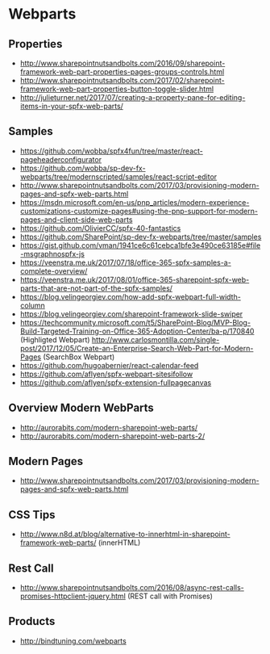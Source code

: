 # Webparts

## Properties

- http://www.sharepointnutsandbolts.com/2016/09/sharepoint-framework-web-part-properties-pages-groups-controls.html
- http://www.sharepointnutsandbolts.com/2017/02/sharepoint-framework-web-part-properties-button-toggle-slider.html
- http://julieturner.net/2017/07/creating-a-property-pane-for-editing-items-in-your-spfx-web-parts/

## Samples

- https://github.com/wobba/spfx4fun/tree/master/react-pageheaderconfigurator
- https://github.com/wobba/sp-dev-fx-webparts/tree/modernscripted/samples/react-script-editor
- http://www.sharepointnutsandbolts.com/2017/03/provisioning-modern-pages-and-spfx-web-parts.html
- https://msdn.microsoft.com/en-us/pnp_articles/modern-experience-customizations-customize-pages#using-the-pnp-support-for-modern-pages-and-client-side-web-parts
- https://github.com/OlivierCC/spfx-40-fantastics
- https://github.com/SharePoint/sp-dev-fx-webparts/tree/master/samples
- https://gist.github.com/vman/1941ce6c61cebca1bfe3e490ce63185e#file-msgraphnospfx-js
- https://veenstra.me.uk/2017/07/18/office-365-spfx-samples-a-complete-overview/
- https://veenstra.me.uk/2017/08/01/office-365-sharepoint-spfx-web-parts-that-are-not-part-of-the-spfx-samples/
- https://blog.velingeorgiev.com/how-add-spfx-webpart-full-width-column
- https://blog.velingeorgiev.com/sharepoint-framework-slide-swiper
- https://techcommunity.microsoft.com/t5/SharePoint-Blog/MVP-Blog-Build-Targeted-Training-on-Office-365-Adoption-Center/ba-p/170840 (Highligted Webpart)
http://www.carlosmontilla.com/single-post/2017/12/05/Create-an-Enterprise-Search-Web-Part-for-Modern-Pages (SearchBox Webpart)
- https://github.com/hugoabernier/react-calendar-feed
- https://github.com/aflyen/spfx-webpart-sitesifollow
- https://github.com/aflyen/spfx-extension-fullpagecanvas

## Overview Modern WebParts

- http://aurorabits.com/modern-sharepoint-web-parts/
- http://aurorabits.com/modern-sharepoint-web-parts-2/

## Modern Pages

- http://www.sharepointnutsandbolts.com/2017/03/provisioning-modern-pages-and-spfx-web-parts.html

## CSS Tips

- http://www.n8d.at/blog/alternative-to-innerhtml-in-sharepoint-framework-web-parts/ (innerHTML)

## Rest Call

- http://www.sharepointnutsandbolts.com/2016/08/async-rest-calls-promises-httpclient-jquery.html (REST call with Promises)

## Products

- http://bindtuning.com/webparts

